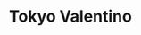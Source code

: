 ---
title: "Tokyo Valentino"
url: /atlanta/tokyo-valentino-northside-drive-northwest/
shop: Erotik
---